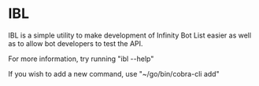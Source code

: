 # IBL

IBL is a simple utility to make development of Infinity Bot List easier as well as to allow bot developers to test the API. 

For more information, try running "ibl --help"

If you wish to add a new command, use "~/go/bin/cobra-cli add"
